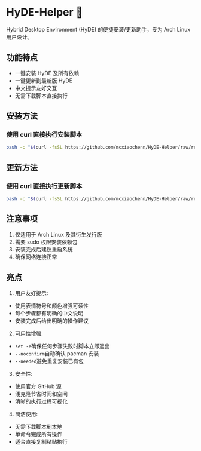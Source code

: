 # HyDE-Helper 🚀

Hybrid Desktop Environment (HyDE) 的便捷安装/更新助手，专为 Arch Linux 用户设计。

## 功能特点
- 一键安装 HyDE 及所有依赖
- 一键更新到最新版 HyDE
- 中文提示友好交互
- 无需下载脚本直接执行

## 安装方法
### 使用 curl 直接执行安装脚本
```bash
bash -c "$(curl -fsSL https://github.com/mcxiaochenn/HyDE-Helper/raw/refs/heads/main/shell/HyDE-install.sh)"
```

## 更新方法
### 使用 curl 直接执行更新脚本
```bash
bash -c "$(curl -fsSL https://github.com/mcxiaochenn/HyDE-Helper/raw/refs/heads/main/shell/HyDE-update.sh)"
```

## 注意事项
1. 仅适用于 Arch Linux 及其衍生发行版
2. 需要 sudo 权限安装依赖包
3. 安装完成后建议重启系统
4. 确保网络连接正常

## 亮点
1. 用户友好提示:
  - 使用表情符号和颜色增强可读性
  - 每个步骤都有明确的中文说明
  - 安装完成后给出明确的操作建议

2. 可用性增强:
  - ``set -e``确保任何步骤失败时脚本立即退出
  - ``--noconfirm``自动确认 pacman 安装
  - ``--needed``避免重复安装已有包

3. 安全性:
  - 使用官方 GitHub 源
  - 浅克隆节省时间和空间
  - 清晰的执行过程可视化

4. 简洁使用:
  - 无需下载脚本到本地
  - 单命令完成所有操作
  - 适合直接复制粘贴执行
